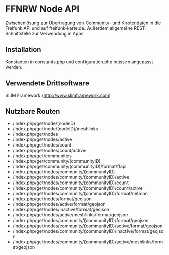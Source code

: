 # FFNRW Node API

Zwischenlösung zur Übertragung von Community- und Knotendaten in die Freifunk API und auf freifunk-karte.de. Außerdem allgemeine REST-Schnittstelle zur Verwendung in Apps.

## Installation

Konstanten in constants.php und configuration.php müssen angepasst werden.

## Verwendete Drittsoftware

SLIM Framework (http://www.slimframework.com)

## Nutzbare Routen

* /index.php/get/node/(nodeID)
* /index.php/get/node/(nodeID)/meshlinks
* /index.php/get/nodes
* /index.php/get/nodes/active
* /index.php/get/nodes/count
* /index.php/get/nodes/count/active
* /index.php/get/communities
* /index.php/get/community/(communityID)
* /index.php/get/community/(communityID)/format/ffapi
* /index.php/get/nodes/community/(communityID)
* /index.php/get/nodes/community/(communityID)/active
* /index.php/get/nodes/community/(communityID)/count
* /index.php/get/nodes/community/(communityID)/count/active
* /index.php/get/nodes/community/(communityID)/format/netmon
* /index.php/get/nodes/format/geojson
* /index.php/get/nodes/active/format/geojson
* /index.php/get/nodes/inactive/format/geojson
* /index.php/get/nodes/active/meshlinks/format/geojson
* /index.php/get/nodes/community/(communityID)/format/geojson
* /index.php/get/nodes/community/(communityID)/active/format/geojson
* /index.php/get/nodes/community/(communityID)/inactive/format/geojson
* /index.php/get/nodes/community/(communityID)/active/meshlinks/format/geojson